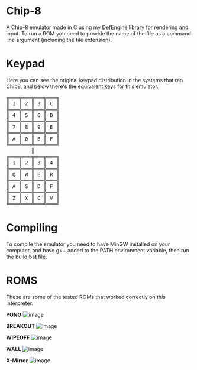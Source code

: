 # Chip-8
 A Chip-8 emulator made in C using my DefEngine library for rendering and input.
 To run a ROM you need to provide the name of the file as a command line argument (including the file extension).
 
# Keypad
 
 Here you can see the original keypad distribution in the systems that ran Chip8, and below there's
 the equivalent keys for this emulator.

 
 <pre>
╔═══╦═══╦═══╦═══╗  
║ 1 ║ 2 ║ 3 ║ C ║  
╠═══╬═══╬═══╬═══╣  
║ 4 ║ 5 ║ 6 ║ D ║  
╠═══╬═══╬═══╬═══╣  
║ 7 ║ 8 ║ 9 ║ E ║  
╠═══╬═══╬═══╬═══╣  
║ A ║ 0 ║ B ║ F ║  
╚═══╩═══╩═══╩═══╝  
        ║  
╔═══╦═══╦═══╦═══╗  
║ 1 ║ 2 ║ 3 ║ 4 ║  
╠═══╬═══╬═══╬═══╣  
║ Q ║ W ║ E ║ R ║  
╠═══╬═══╬═══╬═══╣  
║ A ║ S ║ D ║ F ║  
╠═══╬═══╬═══╬═══╣  
║ Z ║ X ║ C ║ V ║  
╚═══╩═══╩═══╩═══╝  
</pre>

# Compiling
To compile the emulator you need to have MinGW installed on your computer, and have g++ added to the PATH environment variable, then run the build.bat file.

# ROMS
These are some of the tested ROMs that worked correctly on this interpreter.

**PONG**
![image](https://user-images.githubusercontent.com/66743720/150445302-54218c85-d3a5-4dc1-940b-cf2ff095dc4f.png)

**BREAKOUT**
![image](https://user-images.githubusercontent.com/66743720/150445360-8dd7c8ff-3f63-4a50-bc15-b982a5554ead.png)

**WIPEOFF**
![image](https://user-images.githubusercontent.com/66743720/150447021-4c26dada-6244-4401-a4dd-ddf3f627d9ab.png)

**WALL**
![image](https://user-images.githubusercontent.com/66743720/150447096-b45a1df0-5816-474f-814d-385c4dd06aa7.png)

**X-Mirror**
![image](https://user-images.githubusercontent.com/66743720/150447238-cc2cd375-6b86-411f-9e86-25eaaad64ba6.png)

